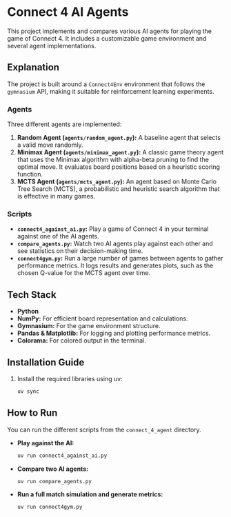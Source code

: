 # Connect 4 AI Agents

This project implements and compares various AI agents for playing the game of Connect 4. It includes a customizable game environment and several agent implementations.

## Explanation

The project is built around a `Connect4Env` environment that follows the `gymnasium` API, making it suitable for reinforcement learning experiments.

### Agents

Three different agents are implemented:

1.  **Random Agent (`agents/random_agent.py`):** A baseline agent that selects a valid move randomly.
2.  **Minimax Agent (`agents/minimax_agent.py`):** A classic game theory agent that uses the Minimax algorithm with alpha-beta pruning to find the optimal move. It evaluates board positions based on a heuristic scoring function.
3.  **MCTS Agent (`agents/mcts_agent.py`):** An agent based on Monte Carlo Tree Search (MCTS), a probabilistic and heuristic search algorithm that is effective in many games.

### Scripts

- **`connect4_against_ai.py`:** Play a game of Connect 4 in your terminal against one of the AI agents.
- **`compare_agents.py`:** Watch two AI agents play against each other and see statistics on their decision-making time.
- **`connect4gym.py`:** Run a large number of games between agents to gather performance metrics. It logs results and generates plots, such as the chosen Q-value for the MCTS agent over time.

## Tech Stack

- **Python**
- **NumPy:** For efficient board representation and calculations.
- **Gymnasium:** For the game environment structure.
- **Pandas & Matplotlib:** For logging and plotting performance metrics.
- **Colorama:** For colored output in the terminal.

## Installation Guide

1.  Install the required libraries using uv:
    ```bash
    uv sync
    ```

## How to Run

You can run the different scripts from the `connect_4_agent` directory.

- **Play against the AI:**
  ```bash
  uv run connect4_against_ai.py
  ```

- **Compare two AI agents:**
  ```bash
  uv run compare_agents.py
  ```

- **Run a full match simulation and generate metrics:**
  ```bash
  uv run connect4gym.py
  ```
